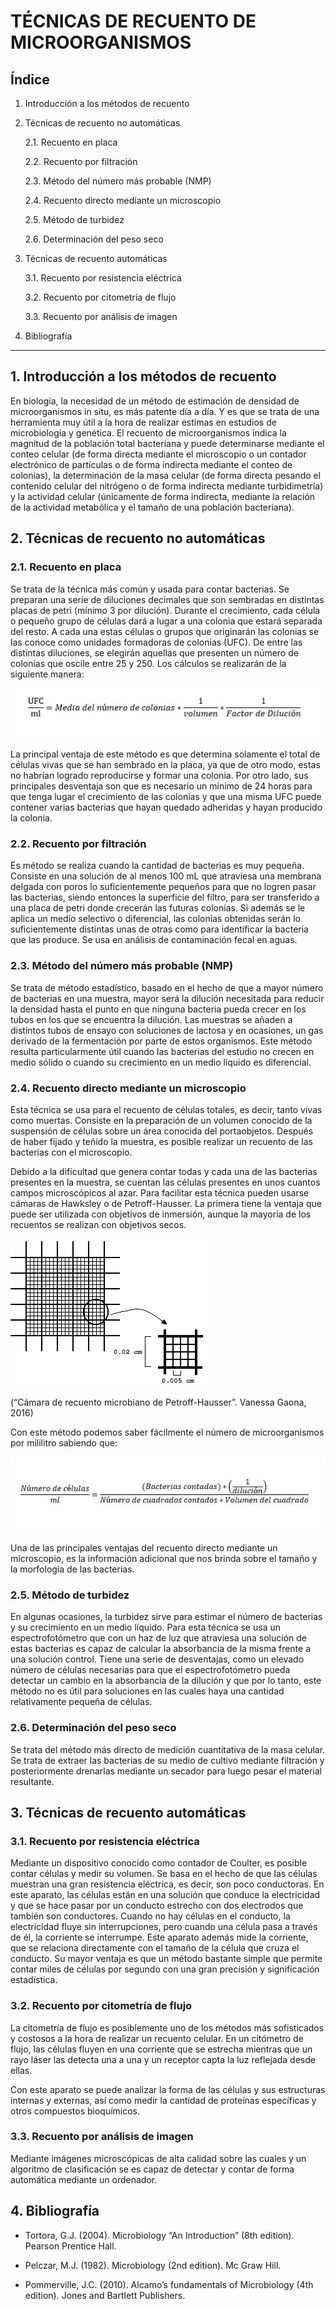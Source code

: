# **TÉCNICAS DE RECUENTO DE MICROORGANISMOS**

## Índice

1. Introducción a los métodos de recuento

2. Técnicas de recuento no automáticas

    2.1. Recuento en placa
    
    2.2. Recuento por filtración
    
    2.3. Método del número más probable (NMP)
    
    2.4. Recuento directo mediante un microscopio
    
    2.5. Método de turbidez
    
    2.6. Determinación del peso seco 
    
3. Técnicas de recuento automáticas

    3.1. Recuento por resistencia eléctrica
    
    3.2. Recuento por citometría de flujo

    3.3. Recuento por análisis de imagen
    
4. Bibliografía

---------------------------------------------------------------

## **1. Introducción a los métodos de recuento**

En biología, la necesidad de un método de estimación de densidad de microorganismos in situ, es más patente día a día. Y es que se trata de una herramienta muy útil a la hora de realizar estimas en estudios de microbiología y genética.
El recuento de microorganismos indica la magnitud de la población total bacteriana y puede determinarse mediante el conteo celular (de forma directa mediante el microscopio o un contador electrónico de partículas o de forma indirecta mediante el conteo de colonias), la determinación de la masa celular (de forma directa pesando el contenido celular del nitrógeno o de forma indirecta mediante turbidimetría) y la actividad celular (únicamente de forma indirecta, mediante la relación de la actividad metabólica y el tamaño de una población bacteriana). 

## **2. Técnicas de recuento no automáticas**

### **2.1. Recuento en placa**

Se trata de la técnica más común y usada para contar bacterias. Se preparan una serie de diluciones decimales que son sembradas en distintas placas de petri (mínimo 3 por dilución). Durante el crecimiento, cada célula o pequeño grupo de células dará a lugar a una colonia que estará separada del resto. A cada una estas células o grupos que originarán las colonias se las conoce como unidades formadoras de colonias (UFC). De entre las distintas diluciones, se elegirán aquellas que presenten un número de colonias que oscile entre 25 y 250. Los cálculos se realizarán de la siguiente manera:

![Image not found](/images/UFC.JPG "Cálculo de UFC por mililitro")

La principal ventaja de este método es que determina solamente el total de células vivas que se han sembrado en la placa, ya que de otro modo, estas no habrían logrado reproducirse y formar una colonia. Por otro lado, sus principales desventaja son que es necesario un mínimo de 24 horas para que tenga lugar el crecimiento de las colonias y que una misma UFC puede contener varias bacterias que hayan quedado adheridas y hayan producido la colonia.  

### **2.2. Recuento por filtración**

Es método se realiza cuando la cantidad de bacterias es muy pequeña. Consiste en una solución de al menos 100 mL que atraviesa una membrana delgada con poros lo suficientemente pequeños para que no logren pasar las bacterias, siendo entonces la superficie del filtro, para ser transferido a una placa de petri donde crecerán las futuras colonias. Si además se le aplica un medio selectivo o diferencial, las colonias obtenidas serán lo suficientemente distintas unas de otras como para identificar la bacteria que las produce. Se usa en análisis de contaminación fecal en aguas.

### **2.3. Método del número más probable (NMP)**

Se trata de método estadístico, basado en el hecho de que a mayor número de bacterias en una muestra, mayor será la dilución necesitada para reducir la densidad hasta el punto en que ninguna bacteria pueda crecer en los tubos en los que se encuentra la dilución. Las muestras se añaden a distintos tubos de ensayo con soluciones de lactosa y en ocasiones, un gas derivado de la fermentación por parte de estos organismos. Este método resulta particularmente útil cuando las bacterias del estudio no crecen en medio sólido o cuando su crecimiento en un medio líquido es diferencial. 

### **2.4. Recuento directo mediante un microscopio**

Esta técnica se usa para el recuento de células totales, es decir, tanto vivas como muertas. Consiste en la preparación de un volumen conocido de la suspensión de células sobre un área conocida del portaobjetos. Después de haber fijado y teñido la muestra, es posible realizar un recuento de las bacterias con el microscopio.

Debido a la dificultad que genera contar todas y cada una de las bacterias presentes en la muestra, se cuentan las células presentes en unos cuantos campos microscópicos al azar. Para facilitar esta técnica pueden usarse cámaras de Hawksley o de Petroff-Hausser. La primera tiene la ventaja que puede ser utilizada con objetivos de inmersión, aunque la mayoría de los recuentos se realizan con objetivos secos. 

![Image not found](/images/CamaraPetroffHausser.jpg "Cámara de recuento microbiano de Petroff-Hausser")

(“Cámara de recuento microbiano de Petroff-Hausser”. Vanessa Gaona, 2016)

Con este método podemos saber fácilmente el número de microorganismos por mililitro sabiendo que:

![Image not found](/images/RecuentoCamaraPetroffHausser.jpg "Cálculo de Número de Células por mililitro")

Una de las principales ventajas del recuento directo mediante un microscopio, es la información adicional que nos brinda sobre el tamaño y la morfología de las bacterias.

### **2.5. Método de turbidez**

En algunas ocasiones, la turbidez sirve para estimar el número de bacterias y su crecimiento en un medio líquido. Para esta técnica se usa un espectrofotómetro que con un haz de luz que atraviesa una solución de estas bacterias es capaz de calcular la absorbancia de la misma frente a una solución control. Tiene una serie de desventajas, como un elevado número de células necesarias para que el espectrofotómetro pueda detectar un cambio en la absorbancia de la dilución y que por lo tanto, este método no es útil para soluciones en las cuales haya una cantidad relativamente pequeña de células.

### **2.6. Determinación del peso seco**

Se trata del método más directo de medición cuantitativa de la masa celular. Se trata de extraer las bacterias de su medio de cultivo mediante filtración y posteriormente drenarlas mediante un secador para luego pesar el material resultante. 

## **3. Técnicas de recuento automáticas**

### **3.1. Recuento por resistencia eléctrica**

Mediante un dispositivo conocido como contador de Coulter, es posible contar células y medir su volumen. Se basa en el hecho de que las células muestran una gran resistencia eléctrica, es decir, son poco conductoras. En este aparato, las células están en una solución que conduce la electricidad y que se hace pasar por un conducto estrecho con dos electrodos que también son conductores.  Cuando no hay células en el conducto, la electricidad fluye sin interrupciones, pero cuando una célula pasa a través de él, la corriente se interrumpe. Este aparato además mide la corriente, que se relaciona directamente con el tamaño de la célula que cruza el conducto.
Su mayor ventaja es que un método bastante simple que permite contar miles de células por segundo con una gran precisión y significación estadística.

### **3.2. Recuento por citometría de flujo**

La citometría de flujo es posiblemente uno de los métodos más sofisticados y costosos a la hora de realizar un recuento celular. En un citómetro de flujo, las células fluyen en una corriente que se estrecha mientras que un rayo láser las detecta una a una y un receptor capta la luz reflejada desde ellas.

Con este aparato se puede analizar la forma de las células y sus estructuras internas y externas, así como medir la cantidad de proteínas específicas y otros compuestos bioquímicos. 

### **3.3. Recuento por análisis de imagen**

Mediante imágenes microscópicas de alta calidad sobre las cuales y un algoritmo de clasificación se es capaz de detectar y contar de forma automática mediante un ordenador. 


## **4. Bibliografía**

+ Tortora, G.J. (2004). Microbiology “An Introduction” (8th edition). Pearson Prentice Hall.

+ Pelczar, M.J. (1982). Microbiology (2nd edition). Mc Graw Hill.

+ Pommerville, J.C. (2010). Alcamo’s fundamentals of Microbiology (4th edition). Jones and Bartlett Publishers.




